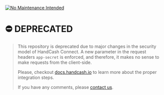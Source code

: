 [![No Maintenance Intended](http://unmaintained.tech/badge.svg)](http://unmaintained.tech/)


# ⛔️ DEPRECATED

> This repository is deprecated due to major changes in the security model of HandCash Connect. A new parameter in the request headers `app-secret` is enforced, and therefore, it makes no sense to make requests from the client-side.
> 
> Please, checkout [docs.handcash.io](docs.handcash.io) to learn more about the proper integration steps.
>
> If you have any comments, please [contact us]([docs.handcash.io/](https://docs.handcash.io/docs/need-help)).
